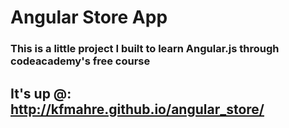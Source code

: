# Angular Store App

### This is a little project I built to learn Angular.js through codeacademy's free course

## It's up @: http://kfmahre.github.io/angular_store/